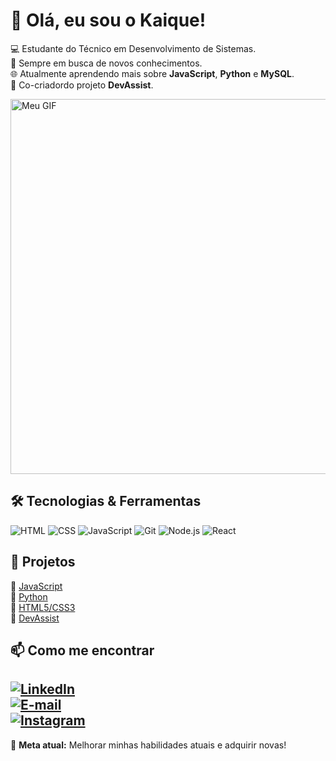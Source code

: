 # 👋 Olá, eu sou o Kaique!

💻 Estudante do Técnico em Desenvolvimento de Sistemas.   
🎯 Sempre em busca de novos conhecimentos.  
🌐 Atualmente aprendendo mais sobre **JavaScript**,  **Python** e **MySQL**.  
👥 Co-criadordo projeto **DevAssist**.  

<img src="https://media.tenor.com/g3y2q5VQxvAAAAAM/cat-computer.gif" alt="Meu GIF" width="600">

## 🛠 Tecnologias & Ferramentas

![HTML](https://img.shields.io/badge/HTML5-E34F26?style=for-the-badge&logo=html5&logoColor=white)
![CSS](https://img.shields.io/badge/CSS3-1572B6?style=for-the-badge&logo=css3&logoColor=white)
![JavaScript](https://img.shields.io/badge/JavaScript-F7DF1E?style=for-the-badge&logo=javascript&logoColor=black)
![Git](https://img.shields.io/badge/Git-F05032?style=for-the-badge&logo=git&logoColor=white)
![Node.js](https://img.shields.io/badge/Node.js-339933?style=for-the-badge&logo=node.js&logoColor=white)
![React](https://img.shields.io/badge/React-61DAFB?style=for-the-badge&logo=react&logoColor=black)

## 📌 Projetos

🔹 [JavaScript](https://github.com/Kaique-Lacerda/JAVA_SCIRPT)  
🔹 [Python](https://github.com/Kaique-Lacerda/python)  
🔹 [HTML5/CSS3](https://github.com/Kaique-Lacerda/html5-css3)  
🔹 [DevAssist](https://github.com/Lucas-dirbal/devAssist)  

## 📫 Como me encontrar

[![LinkedIn](https://img.shields.io/badge/in-0077B5?style=flat&logo=linkedin&logoColor=white)](https://www.linkedin.com/in/kaique-gabriel-lacerda-camargo-8315ba30b/)  
[![E-mail](https://img.shields.io/badge/Email-D14836?style=for-the-badge&logo=gmail&logoColor=white)](mailto:kaiqueglacerda@outlook.com)  
[![Instagram](https://img.shields.io/badge/Instagram-E4405F?style=for-the-badge&logo=instagram&logoColor=white)](https://www.instagram.com/on.kaiquekk/)
---


🚀 **Meta atual:** Melhorar minhas habilidades atuais e adquirir novas!

